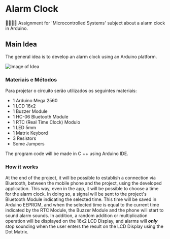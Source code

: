 # Alarm Clock
👨🏽‍💻⏰ Assignment for 'Microcontrolled Systems' subject about a alarm clock in Arduino.

## Main Idea
The general idea is to develop an alarm clock using an Arduino platform.

![Image of Idea](https://github.com/vitorCamargo/alarm-clock/blob/master/idea.png)

### Materiais e Métodos
Para projetar o circuito serão utilizados os seguintes materiais:
- 1 Arduino Mega 2560
- 1 LCD 16x2
- 1 Buzzer Module
- 1 HC-06 Bluetooth Module
- 1 RTC (Real Time Clock) Modulo
- 1 LED 5mm
- 1 Matrix Keybord
- 3 Resistors
- Some Jumpers

The program code will be made in C ++ using Arduino IDE.

### How it works
At the end of the project, it will be possible to establish a connection via Bluetooth, between the mobile phone and the project, using the developed application. This way, even in the app, it will be possible to choose a time for the alarm clock. In doing so, a signal will be sent to the project's Bluetooth Module indicating the selected time. This time will be saved in Arduino EEPROM, and when the selected time is equal to the current time indicated by the RTC Module, the Buzzer Module and the phone will start to sound alarm sounds.
In addition, a random addition or multiplication operation will be displayed on the 16x2 LCD Display, and alarms will ***only*** stop sounding when the user enters the result on the LCD Display using the Dot Matrix.

